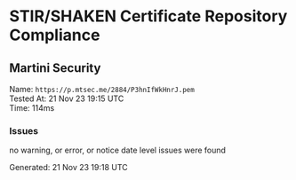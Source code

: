 # STIR/SHAKEN Certificate Repository Compliance

## Martini Security

Name: `https://p.mtsec.me/2884/P3hnIfWkHnrJ.pem`\
Tested At: 21 Nov 23 19:15 UTC\
Time: 114ms

### Issues

no warning, or error, or notice date level issues were found

Generated: 21 Nov 23 19:18 UTC